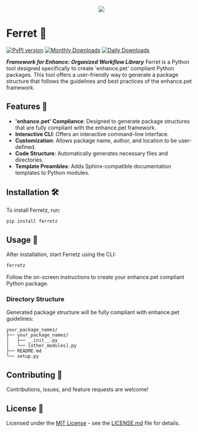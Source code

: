 <p align="center">
<img src="https://github.com/LalithShiyam/FERRET/blob/main/Images/Ferret-logo.png">
</p>

# Ferret 🦡 
[![PyPI version](https://img.shields.io/pypi/v/ferretz?color=FF1493&style=flat-square&logo=pypi)](https://pypi.org/project/ferretz/) [![Monthly Downloads](https://img.shields.io/pypi/dm/ferretz?label=Downloads%20(Monthly)&color=9400D3&style=flat-square&logo=python)](https://pypi.org/project/ferretz/) [![Daily Downloads](https://img.shields.io/pypi/dd/ferretz?label=Downloads%20(Daily)&color=9400D3&style=flat-square&logo=python)](https://pypi.org/project/ferretz/)

**_Framework for Enhance: Organized Workflow Library_**
Ferret is a Python tool designed specifically to create 'enhance.pet' compliant Python packages. This tool offers a user-friendly way to generate a package structure that follows the guidelines and best practices of the enhance.pet framework.

## Features 🌟

- **'enhance.pet' Compliance**: Designed to generate package structures that are fully compliant with the enhance.pet framework.
- **Interactive CLI**: Offers an interactive command-line interface.
- **Customization**: Allows package name, author, and location to be user-defined.
- **Code Structure**: Automatically generates necessary files and directories.
- **Template Preambles**: Adds Sphinx-compatible documentation templates to Python modules.

## Installation 🛠️

To install Ferretz, run:

```bash
pip install ferretz
```

## Usage 🚀

After installation, start Ferretz using the CLI:

```bash
ferretz
```

Follow the on-screen instructions to create your enhance.pet compliant Python package.

### Directory Structure

Generated package structure will be fully compliant with enhance.pet guidelines:

```plaintext
your_package_namez/
├── your_package_namez/
│   ├── __init__.py
│   └── [other_modules].py
├── README.md
└── setup.py
```

## Contributing 🤝

Contributions, issues, and feature requests are welcome!

## License 📄

Licensed under the [MIT License](./LICENSE) - see the [LICENSE.md](./LICENSE.md) file for details.
